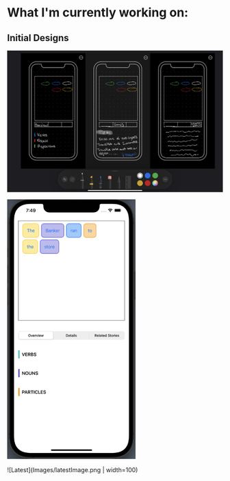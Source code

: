 # What I'm currently working on: 


## Initial Designs

![Mockup](Images/sketch.jpeg)

<img src="Images/latestImage.png" width="300">

![Latest](Images/latestImage.png | width=100)


